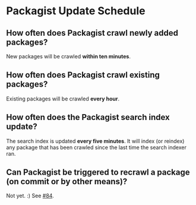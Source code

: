 # Packagist Update Schedule

## How often does Packagist crawl newly added packages?

New packages will be crawled **within ten minutes**.


## How often does Packagist crawl existing packages?

Existing packages will be crawled **every hour**.


## How often does the Packagist search index update?

The search index is updated **every five minutes**. It will index (or reindex)
any package that has been crawled since the last time the search
indexer ran.


## Can Packagist be triggered to recrawl a package (on commit or by other means)?

Not yet. :) See [#84](https://github.com/composer/packagist/issues/84).